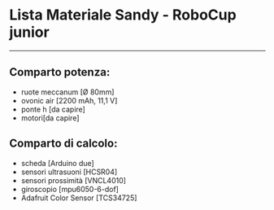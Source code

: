 # Lista Materiale Sandy - RoboCup junior
---
## Comparto potenza:
- ruote meccanum [Ø 80mm]
- ovonic air [2200 mAh, 11,1 V]
- ponte h [da capire]
- motori[da capire]
## Comparto di calcolo:	
- scheda [Arduino due]
- sensori ultrasuoni [HCSR04]
- sensori prossimità [VNCL4010]
- giroscopio [mpu6050-6-dof]
- Adafruit Color Sensor [TCS34725]
